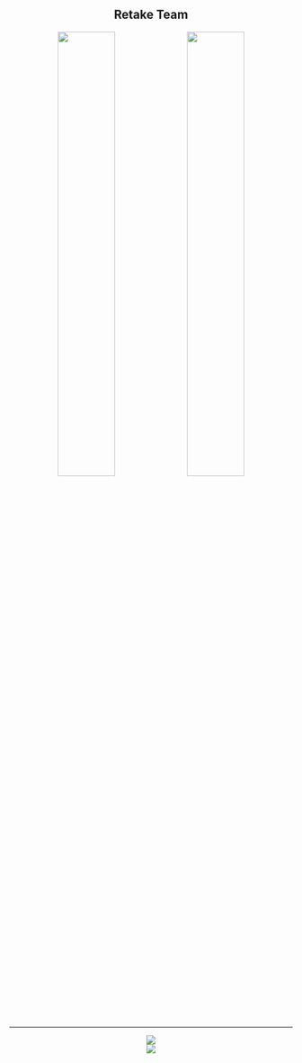 <div align="center">
        <h2>Retake Team</h2>
</div>

<div align="center">
        <img width="45%" src="https://github-readme-stats.vercel.app/api?username=SUP2Ak&layout=compact&theme=react&hide_border=true&show_icons=true"/>
        <img width="45%" src="https://github-readme-stats.vercel.app/api?username=NikXpro&layout=compact&theme=react&hide_border=true&show_icons=true"/>
</div>

____
        
<div align="center">
        <a href="https://discord.gg/2cwmryks9T">
                <img src="https://img.shields.io/discord/1080489768015646812?style=for-the-badge&logo=discord&labelColor=7289da&logoColor=white&color=2c2f33&label=Discord"/>
        </a>
</div>
<div align="center">
    <a href="">
        <img src="https://api.visitorbadge.io/api/visitors?path=https%3A%2F%2Fgithub.com%2FRetake-Studio&countColor=%23263759" />
    </a>
</div>
